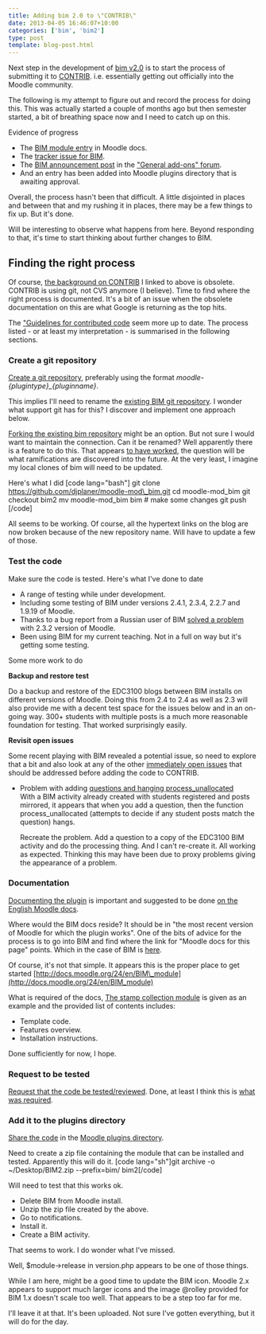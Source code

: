 ```yaml
---
title: Adding bim 2.0 to \"CONTRIB\"
date: 2013-04-05 16:46:07+10:00
categories: ['bim', 'bim2']
type: post
template: blog-post.html
---
```

Next step in the development of [bim v2.0](/blog2/research/bam-blog-aggregation-management/) is to start the process of submitting it to [CONTRIB](http://docs.moodle.org/dev/contrib). i.e. essentially getting out officially into the Moodle community.

The following is my attempt to figure out and record the process for doing this. This was actually started a couple of months ago but then semester started, a bit of breathing space now and I need to catch up on this.

Evidence of progress

- The [BIM module entry](http://docs.moodle.org/24/en/BIM_module) in Moodle docs.
- The [tracker issue for BIM](https://tracker.moodle.org/browse/CONTRIB-4249).
- The [BIM announcement post](https://moodle.org/mod/forum/discuss.php?d=226074) in the ["General add-ons" forum](https://moodle.org/mod/forum/view.php?id=44).
- And an entry has been added into Moodle plugins directory that is awaiting approval.

Overall, the process hasn't been that difficult. A little disjointed in places and between that and my rushing it in places, there may be a few things to fix up. But it's done.

Will be interesting to observe what happens from here. Beyond responding to that, it's time to start thinking about further changes to BIM.

## Finding the right process

Of course, [the background on CONTRIB](http://docs.moodle.org/dev/contrib) I linked to above is obsolete. CONTRIB is using git, not CVS anymore (I believe). Time to find where the right process is documented. It's a bit of an issue when the obsolete documentation on this are what Google is returning as the top hits.

The ["Guidelines for contributed code](http://docs.moodle.org/dev/Guidelines_for_contributed_code) seem more up to date. The process listed - or at least my interpretation - is summarised in the following sections.

### Create a git repository

[Create a git repository](http://docs.moodle.org/dev/Guidelines_for_contributed_code#How_to_submit_code), preferably using the format _moodle-{plugintype}\_{pluginname}_.

This implies I'll need to rename the [existing BIM git repository](http://github.com/djplaner/BIM/). I wonder what support git has for this? I discover and implement one approach below.

[Forking the existing bim repository](https://help.github.com/articles/fork-a-repo) might be an option. But not sure I would want to maintain the connection. Can it be renamed? Well apparently there is a feature to do this. That appears [to have worked](https://github.com/djplaner/moodle-mod_bim), the question will be what ramifications are discovered into the future. At the very least, I imagine my local clones of bim will need to be updated.

Here's what I did \[code lang="bash"\] git clone https://github.com/djplaner/moodle-mod\_bim.git cd moodle-mod\_bim git checkout bim2 mv moodle-mod\_bim bim # make some changes git push \[/code\]

All seems to be working. Of course, all the hypertext links on the blog are now broken because of the new repository name. Will have to update a few of those.

### Test the code

Make sure the code is tested. Here's what I've done to date

- A range of testing while under development.
- Including some testing of BIM under versions 2.4.1, 2.3.4, 2.2.7 and 1.9.19 of Moodle.
- Thanks to a bug report from a Russian user of BIM [solved a problem](/blog2/2013/03/03/bim2-and-disable_form_change_checker/) with 2.3.2 version of Moodle.
- Been using BIM for my current teaching. Not in a full on way but it's getting some testing.

Some more work to do

**Backup and restore test**

Do a backup and restore of the EDC3100 blogs between BIM installs on different versions of Moodle. Doing this from 2.4 to 2.4 as well as 2.3 will also provide me with a decent test space for the issues below and in an on-going way. 300+ students with multiple posts is a much more reasonable foundation for testing. That worked surprisingly easily.

**Revisit open issues**

Some recent playing with BIM revealed a potential issue, so need to explore that a bit and also look at any of the other [immediately open issues](https://github.com/djplaner/moodle-mod_bim/issues?labels=bim2%2Cimmediate&sort=updated&state=open) that should be addressed before adding the code to CONTRIB.

- Problem with adding [questions and hanging process\_unallocated](https://github.com/djplaner/moodle-mod_bim/issues/68)  
    With a BIM activity already created with students registered and posts mirrored, it appears that when you add a question, then the function process\_unallocated (attempts to decide if any student posts match the question) hangs.
    
    Recreate the problem. Add a question to a copy of the EDC3100 BIM activity and do the processing thing. And I can't re-create it. All working as expected. Thinking this may have been due to proxy problems giving the appearance of a problem.

### Documentation

[Documenting the plugin](http://docs.moodle.org/dev/Guidelines_for_contributed_code#How_to_provide_documentation) is important and suggested to be done [on the English Moodle docs](http://docs.moodle.org/dev/Plugin_documentation).

Where would the BIM docs reside? It should be in "the most recent version of Moodle for which the plugin works". One of the bits of advice for the process is to go into BIM and find where the link for "Moodle docs for this page" points. Which in the case of BIM is [here](http://docs.moodle.org/24/en/mod/bim/view).

Of course, it's not that simple. It appears this is the proper place to get started [http://docs.moodle.org/24/en/BIM\_module](http://docs.moodle.org/24/en/BIM_module)

What is required of the docs, [The stamp collection module](http://docs.moodle.org/24/en/Stamp_collection_module) is given as an example and the provided list of contents includes:

- Template code.
- Features overview.
- Installation instructions.

Done sufficiently for now, I hope.

### Request to be tested

[Request that the code be tested/reviewed](http://docs.moodle.org/dev/Guidelines_for_contributed_code#How_to_request_that_your_code_be_tested.2Freviewed). Done, at least I think this is [what was required](https://tracker.moodle.org/browse/CONTRIB-4249).

### Add it to the plugins directory

[Share the code](http://docs.moodle.org/dev/Guidelines_for_contributed_code#Share_code_in_the_Moodle_plugins_directory) in the [Moodle plugins directory](https://moodle.org/plugins).

Need to create a zip file containing the module that can be installed and tested. Apparently this will do it. \[code lang="sh"\]git archive -o ~/Desktop/BIM2.zip --prefix=bim/ bim2\[/code\]

Will need to test that this works ok.

- Delete BIM from Moodle install.
- Unzip the zip file created by the above.
- Go to notifications.
- Install it.
- Create a BIM activity.

That seems to work. I do wonder what I've missed.

Well, $module->release in version.php appears to be one of those things.

While I am here, might be a good time to update the BIM icon. Moodle 2.x appears to support much larger icons and the image @rolley provided for BIM 1.x doesn't scale too well. That appears to be a step too far for me.

I'll leave it at that. It's been uploaded. Not sure I've gotten everything, but it will do for the day.